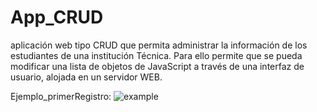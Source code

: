 # App_CRUD
aplicación web tipo CRUD que permita administrar la información de los estudiantes de una institución Técnica. Para ello permite que se pueda modificar una lista de objetos de JavaScript a través de una interfaz de usuario, alojada en un servidor WEB. 



Ejemplo_primerRegistro:
![example](https://github.com/bilisito98/App_CRUD/assets/102624868/abf827fe-92dd-4bf5-92f3-3a1b7097c5b5)

